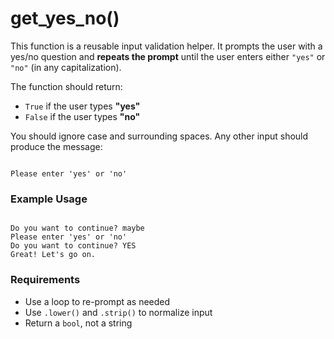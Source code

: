 # get_yes_no()

This function is a reusable input validation helper. It prompts the user with a yes/no question and **repeats the prompt** until the user enters either `"yes"` or `"no"` (in any capitalization).

The function should return:
- `True` if the user types **"yes"**
- `False` if the user types **"no"**

You should ignore case and surrounding spaces. Any other input should produce the message:

```

Please enter 'yes' or 'no'

```

### Example Usage

```

Do you want to continue? maybe
Please enter 'yes' or 'no'
Do you want to continue? YES
Great! Let's go on.

```

### Requirements

- Use a loop to re-prompt as needed
- Use `.lower()` and `.strip()` to normalize input
- Return a `bool`, not a string
